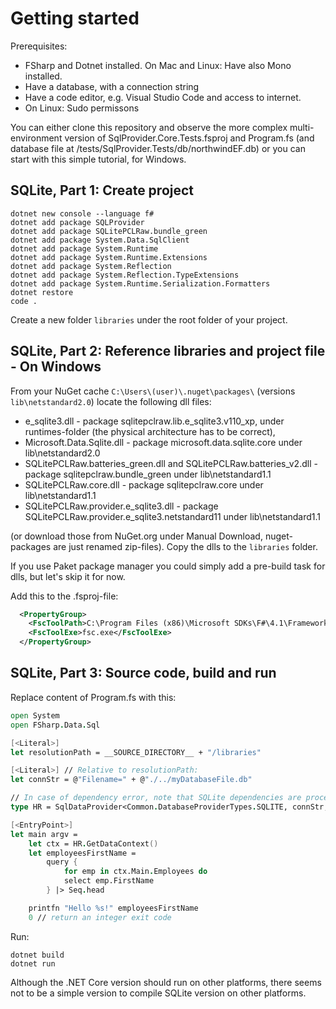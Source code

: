 # Getting started

Prerequisites:

 - FSharp and Dotnet installed. On Mac and Linux: Have also Mono installed.
 - Have a database, with a connection string
 - Have a code editor, e.g. Visual Studio Code and access to internet.
 - On Linux: Sudo permissons

You can either clone this repository and observe the more complex 
multi-environment version of
SqlProvider.Core.Tests.fsproj and Program.fs (and database file at /tests/SqlProvider.Tests/db/northwindEF.db)
or you can start with this simple tutorial, for Windows.

## SQLite, Part 1: Create project

```
dotnet new console --language f#
dotnet add package SQLProvider
dotnet add package SQLitePCLRaw.bundle_green
dotnet add package System.Data.SqlClient
dotnet add package System.Runtime
dotnet add package System.Runtime.Extensions
dotnet add package System.Reflection
dotnet add package System.Reflection.TypeExtensions
dotnet add package System.Runtime.Serialization.Formatters
dotnet restore
code .
```

Create a new folder `libraries` under the root folder of your project.

## SQLite, Part 2: Reference libraries and project file - On Windows

From your NuGet cache `C:\Users\(user)\.nuget\packages\` (versions `lib\netstandard2.0`)
locate the following dll files:

 - e_sqlite3.dll - package sqlitepclraw.lib.e_sqlite3.v110_xp, under runtimes-folder (the physical architecture has to be correct), 
 - Microsoft.Data.Sqlite.dll - package microsoft.data.sqlite.core under lib\netstandard2.0
 - SQLitePCLRaw.batteries_green.dll and SQLitePCLRaw.batteries_v2.dll - package sqlitepclraw.bundle_green under lib\netstandard1.1
 - SQLitePCLRaw.core.dll - package sqlitepclraw.core under lib\netstandard1.1
 - SQLitePCLRaw.provider.e_sqlite3.dll - package SQLitePCLRaw.provider.e_sqlite3.netstandard11 under lib\netstandard1.1
 
(or download those from NuGet.org under Manual Download, nuget-packages are just renamed zip-files).
Copy the dlls to the `libraries` folder.

If you use Paket package manager you could simply add a pre-build task for dlls, but let's skip it for now.

Add this to the .fsproj-file:

```xml
  <PropertyGroup>
    <FscToolPath>C:\Program Files (x86)\Microsoft SDKs\F#\4.1\Framework\v4.0</FscToolPath>
    <FscToolExe>fsc.exe</FscToolExe>
  </PropertyGroup>
```

## SQLite, Part 3: Source code, build and run

Replace content of Program.fs with this:

```fsharp
open System
open FSharp.Data.Sql

[<Literal>]
let resolutionPath = __SOURCE_DIRECTORY__ + "/libraries"

[<Literal>] // Relative to resolutionPath:
let connStr = @"Filename=" + @"./../myDatabaseFile.db"

// In case of dependency error, note that SQLite dependencies are processor architecture dependant
type HR = SqlDataProvider<Common.DatabaseProviderTypes.SQLITE, connStr, ResolutionPath = resolutionPath, SQLiteLibrary=Common.SQLiteLibrary.MicrosoftDataSqlite>

[<EntryPoint>]
let main argv =
    let ctx = HR.GetDataContext()
    let employeesFirstName = 
        query {
            for emp in ctx.Main.Employees do
            select emp.FirstName
        } |> Seq.head

    printfn "Hello %s!" employeesFirstName
    0 // return an integer exit code
```

Run:

```
dotnet build
dotnet run
```

Although the .NET Core version should run on other platforms,
there seems not to be a simple version to compile SQLite version
on other platforms.
